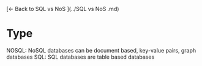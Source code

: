 [← Back to SQL vs NoS ](../SQL vs NoS .md)

# Type

NOSQL: NoSQL databases can be document based, key-value pairs, graph databases
SQL: SQL databases are table based databases